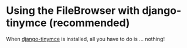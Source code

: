 # Using the FileBrowser with django-tinymce (recommended) #

When [django-tinymce](http://code.google.com/p/django-tinymce/) is installed, all you have to do is ... nothing!